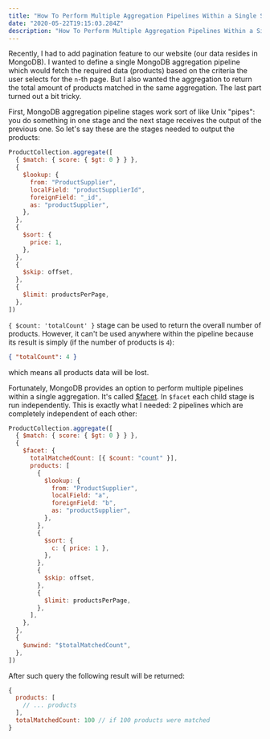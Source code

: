 ```yaml
---
title: "How To Perform Multiple Aggregation Pipelines Within a Single Stage In MongoDB"
date: "2020-05-22T19:15:03.284Z"
description: "How To Perform Multiple Aggregation Pipelines Within a Single Stage In MongoDB"
---
```


Recently, I had to add pagination feature to our website (our data resides in MongoDB). I wanted to define a single MongoDB aggregation pipeline which would fetch the required data (products) based on the criteria the user selects for the `n`-th page. But I also wanted the aggregation to return the total amount of products matched in the same aggregation. The last part turned out a bit tricky.

First, MongoDB aggregation pipeline stages work sort of like Unix "pipes": you do something in one stage and the next stage receives the output of the previous one. So let's say these are the stages needed to output the products:

```js
ProductCollection.aggregate([
  { $match: { score: { $gt: 0 } } },
  {
    $lookup: {
      from: "ProductSupplier",
      localField: "productSupplierId",
      foreignField: "_id",
      as: "productSupplier",
    },
  },
  {
    $sort: {
      price: 1,
    },
  },
  {
    $skip: offset,
  },
  {
    $limit: productsPerPage,
  },
])
```

`{ $count: 'totalCount' }` stage can be used to return the overall number of products. However, it can't be used anywhere within the pipeline because its result is simply (if the number of products is `4`):

```json
{ "totalCount": 4 }
```

which means all products data will be lost.

Fortunately, MongoDB provides an option to perform multiple pipelines within a single aggregation. It's called [\$facet](https://docs.mongodb.com/manual/reference/operator/aggregation/facet/). In `$facet` each child stage is run independently. This is exactly what I needed: 2 pipelines which are completely independent of each other:

```js
ProductCollection.aggregate([
  { $match: { score: { $gt: 0 } } },
  {
    $facet: {
      totalMatchedCount: [{ $count: "count" }],
      products: [
        {
          $lookup: {
            from: "ProductSupplier",
            localField: "a",
            foreignField: "b",
            as: "productSupplier",
          },
        },
        {
          $sort: {
            c: { price: 1 },
          },
        },
        {
          $skip: offset,
        },
        {
          $limit: productsPerPage,
        },
      ],
    },
  },
  {
    $unwind: "$totalMatchedCount",
  },
])
```

After such query the following result will be returned:

```js
{
  products: [
    // ... products
  ],
  totalMatchedCount: 100 // if 100 products were matched
}
```

